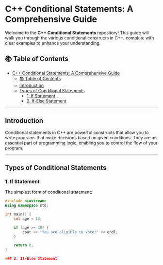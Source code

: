# C++ Conditional Statements: A Comprehensive Guide

Welcome to the **C++ Conditional Statements** repository! This guide will walk you through the various conditional constructs in C++, complete with clear examples to enhance your understanding.

## 📚 Table of Contents
- [C++ Conditional Statements: A Comprehensive Guide](#c-conditional-statements-a-comprehensive-guide)
  - [📚 Table of Contents](#-table-of-contents)
  - [Introduction](#introduction)
  - [Types of Conditional Statements](#types-of-conditional-statements)
    - [1. If Statement](#1-if-statement)
    - [2. If-Else Statement](#2-if-else-statement)

---

## Introduction

Conditional statements in C++ are powerful constructs that allow you to write programs that make decisions based on given conditions. They are an essential part of programming logic, enabling you to control the flow of your program.

---

## Types of Conditional Statements

### 1. If Statement
The simplest form of conditional statement:
```cpp
#include <iostream>
using namespace std;

int main() {
    int age = 18;

    if (age >= 18) {
        cout << "You are eligible to vote!" << endl;
    }

    return 0;
}

### 2. If-Else Statement